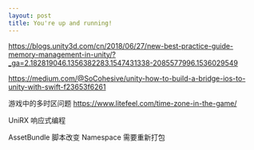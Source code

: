```yaml
---
layout: post
title: You're up and running!
---
```


https://blogs.unity3d.com/cn/2018/06/27/new-best-practice-guide-memory-management-in-unity/?_ga=2.182819046.1356382283.1547431338-2085577996.1536029549


https://medium.com/@SoCohesive/unity-how-to-build-a-bridge-ios-to-unity-with-swift-f23653f6261

 游戏中的多时区问题 https://www.litefeel.com/time-zone-in-the-game/

UniRX 响应式编程

AssetBundle 脚本改变 Namespace 需要重新打包


